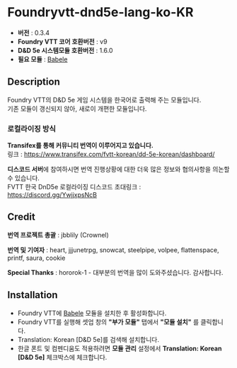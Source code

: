 # Foundryvtt-dnd5e-lang-ko-KR

* **버전** : 0.3.4
* **Foundry VTT 코어 호환버전** : v9
* **D&D 5e 시스템모듈 호환버전** : 1.6.0
* **필요 모듈** : [Babele](https://gitlab.com/riccisi/foundryvtt-babele)

## Description

Foundry VTT의 D&D 5e 게임 시스템을 한국어로 출력해 주는 모듈입니다.<br>
기존 모듈이 갱신되지 않아, 새로이 개편한 모듈입니다.

### 로컬라이징 방식

**Transifex를 통해 커뮤니티 번역이 이루어지고 있습니다.** <br>
링크 : https://www.transifex.com/fvtt-korean/dd-5e-korean/dashboard/

**디스코드 서버**에 참여하시면 번역 진행상황에 대한 더욱 많은 정보와 협의사항을 의논할 수 있습니다.<br>
FVTT 한국 DnD5e 로컬라이징 디스코드 초대링크 : https://discord.gg/YwjjxpsNcB

## Credit

**번역 프로젝트 총괄** : jbblily (Crownel)

**번역 및 기여자** : heart, jjjunetrpg, snowcat, steelpipe, volpee, flattenspace, printf, saura, cookie

**Special Thanks** : hororok-1 - 대부분의 번역을 많이 도와주셨습니다. 감사합니다.



## Installation

* Foundry VTT에 [Babele](https://gitlab.com/riccisi/foundryvtt-babele) 모듈을 설치한 후 활성화합니다.
* Foundry VTT를 실행해 셋업 창의 **"부가 모듈"** 탭에서 **"모듈 설치"** 를 클릭합니다.
* Translation: Korean [D&D 5e]를 검색해 설치합니다.
* 한글 폰트 및 컴펜디움도 적용하려면 **모듈 관리** 설정에서 **Translation: Korean [D&D 5e]** 체크박스에 체크합니다.
